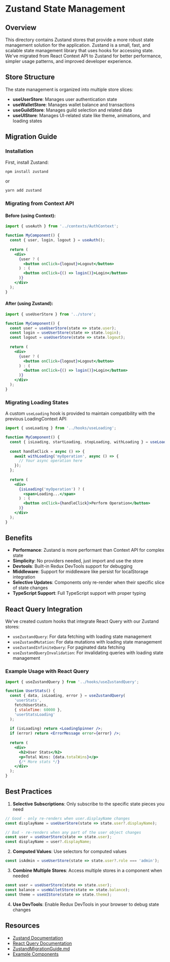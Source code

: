 # Zustand State Management

## Overview

This directory contains Zustand stores that provide a more robust state management solution for the application. Zustand is a small, fast, and scalable state management library that uses hooks for accessing state. We've migrated from React Context API to Zustand for better performance, simpler usage patterns, and improved developer experience.

## Store Structure

The state management is organized into multiple store slices:

- **useUserStore**: Manages user authentication state
- **useWalletStore**: Manages wallet balance and transactions
- **useGuildStore**: Manages guild selection and related data
- **useUIStore**: Manages UI-related state like theme, animations, and loading states

## Migration Guide

### Installation

First, install Zustand:

```bash
npm install zustand
```

or

```bash
yarn add zustand
```

### Migrating from Context API

#### Before (using Context):

```jsx
import { useAuth } from '../contexts/AuthContext';

function MyComponent() {
  const { user, login, logout } = useAuth();
  
  return (
    <div>
      {user ? (
        <button onClick={logout}>Logout</button>
      ) : (
        <button onClick={() => login()}>Login</button>
      )}
    </div>
  );
}
```

#### After (using Zustand):

```jsx
import { useUserStore } from '../store';

function MyComponent() {
  const user = useUserStore(state => state.user);
  const login = useUserStore(state => state.login);
  const logout = useUserStore(state => state.logout);
  
  return (
    <div>
      {user ? (
        <button onClick={logout}>Logout</button>
      ) : (
        <button onClick={() => login()}>Login</button>
      )}
    </div>
  );
}
```

### Migrating Loading States

A custom `useLoading` hook is provided to maintain compatibility with the previous LoadingContext API:

```jsx
import { useLoading } from '../hooks/useLoading';

function MyComponent() {
  const { isLoading, startLoading, stopLoading, withLoading } = useLoading();
  
  const handleClick = async () => {
    await withLoading('myOperation', async () => {
      // Your async operation here
    });
  };
  
  return (
    <div>
      {isLoading('myOperation') ? (
        <span>Loading...</span>
      ) : (
        <button onClick={handleClick}>Perform Operation</button>
      )}
    </div>
  );
}
```

## Benefits

- **Performance**: Zustand is more performant than Context API for complex state
- **Simplicity**: No providers needed, just import and use the store
- **Devtools**: Built-in Redux DevTools support for debugging
- **Middleware**: Support for middleware like persist for localStorage integration
- **Selective Updates**: Components only re-render when their specific slice of state changes
- **TypeScript Support**: Full TypeScript support with proper typing

## React Query Integration

We've created custom hooks that integrate React Query with our Zustand stores:

- `useZustandQuery`: For data fetching with loading state management
- `useZustandMutation`: For data mutations with loading state management
- `useZustandInfiniteQuery`: For paginated data fetching
- `useZustandQueryInvalidation`: For invalidating queries with loading state management

### Example Usage with React Query

```jsx
import { useZustandQuery } from '../hooks/useZustandQuery';

function UserStats() {
  const { data, isLoading, error } = useZustandQuery(
    'userStats',
    fetchUserStats,
    { staleTime: 60000 },
    'userStatsLoading'
  );
  
  if (isLoading) return <LoadingSpinner />;
  if (error) return <ErrorMessage error={error} />;
  
  return (
    <div>
      <h2>User Stats</h2>
      <p>Total Wins: {data.totalWins}</p>
      {/* More stats */}
    </div>
  );
}
```

## Best Practices

1. **Selective Subscriptions**: Only subscribe to the specific state pieces you need

```jsx
// Good - only re-renders when user.displayName changes
const displayName = useUserStore(state => state.user?.displayName);

// Bad - re-renders when any part of the user object changes
const user = useUserStore(state => state.user);
const displayName = user?.displayName;
```

2. **Computed Values**: Use selectors for computed values

```jsx
const isAdmin = useUserStore(state => state.user?.role === 'admin');
```

3. **Combine Multiple Stores**: Access multiple stores in a component when needed

```jsx
const user = useUserStore(state => state.user);
const balance = useWalletStore(state => state.balance);
const theme = useUIStore(state => state.theme);
```

4. **Use DevTools**: Enable Redux DevTools in your browser to debug state changes

## Resources

- [Zustand Documentation](https://github.com/pmndrs/zustand)
- [React Query Documentation](https://tanstack.com/query/latest)
- [ZustandMigrationGuide.md](../docs/ZustandMigrationGuide.md)
- [Example Components](../components/examples/)